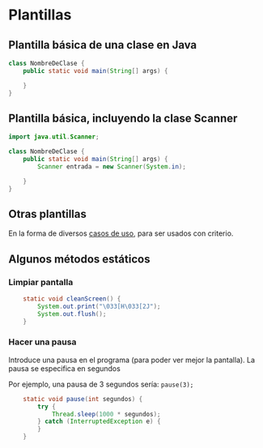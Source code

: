 # Plantillas

## Plantilla básica de una clase en Java

```java
class NombreDeClase {
    public static void main(String[] args) {

    }
} 
```

## Plantilla básica, incluyendo la clase Scanner

```java
import java.util.Scanner;

class NombreDeClase {
    public static void main(String[] args) {
        Scanner entrada = new Scanner(System.in);

    }
}
```
## Otras plantillas

En la forma de diversos [casos de uso](casosDeUso/README.md), para ser usados con criterio.

## Algunos métodos estáticos

### Limpiar pantalla

```java
    static void cleanScreen() {
        System.out.print("\033[H\033[2J");
        System.out.flush();
    }
```

### Hacer una pausa

Introduce una pausa en el programa (para poder ver mejor la pantalla). La pausa se especifica en segundos

Por ejemplo, una pausa de 3 segundos sería: ```pause(3);```

```java
    static void pause(int segundos) {
        try {
            Thread.sleep(1000 * segundos);
        } catch (InterruptedException e) {
        }
    }
```